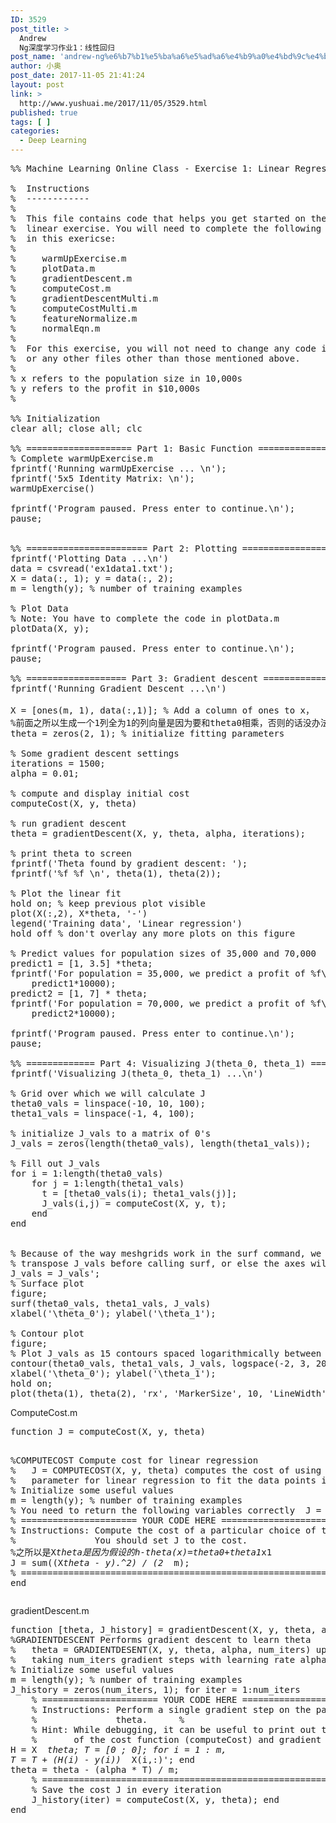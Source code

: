 ```yaml
---
ID: 3529
post_title: >
  Andrew
  Ng深度学习作业1：线性回归
post_name: 'andrew-ng%e6%b7%b1%e5%ba%a6%e5%ad%a6%e4%b9%a0%e4%bd%9c%e4%b8%9a1%ef%bc%9a%e7%ba%bf%e6%80%a7%e5%9b%9e%e5%bd%92'
author: 小奥
post_date: 2017-11-05 21:41:24
layout: post
link: >
  http://www.yushuai.me/2017/11/05/3529.html
published: true
tags: [ ]
categories:
  - Deep Learning
---
```

<pre class="brush:python;toolbar:false">%%&nbsp;Machine&nbsp;Learning&nbsp;Online&nbsp;Class&nbsp;-&nbsp;Exercise&nbsp;1:&nbsp;Linear&nbsp;Regression

%&nbsp;&nbsp;Instructions
%&nbsp;&nbsp;------------
%&nbsp;
%&nbsp;&nbsp;This&nbsp;file&nbsp;contains&nbsp;code&nbsp;that&nbsp;helps&nbsp;you&nbsp;get&nbsp;started&nbsp;on&nbsp;the
%&nbsp;&nbsp;linear&nbsp;exercise.&nbsp;You&nbsp;will&nbsp;need&nbsp;to&nbsp;complete&nbsp;the&nbsp;following&nbsp;functions&nbsp;
%&nbsp;&nbsp;in&nbsp;this&nbsp;exericse:
%
%&nbsp;&nbsp;&nbsp;&nbsp;&nbsp;warmUpExercise.m
%&nbsp;&nbsp;&nbsp;&nbsp;&nbsp;plotData.m
%&nbsp;&nbsp;&nbsp;&nbsp;&nbsp;gradientDescent.m
%&nbsp;&nbsp;&nbsp;&nbsp;&nbsp;computeCost.m
%&nbsp;&nbsp;&nbsp;&nbsp;&nbsp;gradientDescentMulti.m
%&nbsp;&nbsp;&nbsp;&nbsp;&nbsp;computeCostMulti.m
%&nbsp;&nbsp;&nbsp;&nbsp;&nbsp;featureNormalize.m
%&nbsp;&nbsp;&nbsp;&nbsp;&nbsp;normalEqn.m
%
%&nbsp;&nbsp;For&nbsp;this&nbsp;exercise,&nbsp;you&nbsp;will&nbsp;not&nbsp;need&nbsp;to&nbsp;change&nbsp;any&nbsp;code&nbsp;in&nbsp;this&nbsp;file,
%&nbsp;&nbsp;or&nbsp;any&nbsp;other&nbsp;files&nbsp;other&nbsp;than&nbsp;those&nbsp;mentioned&nbsp;above.
%
%&nbsp;x&nbsp;refers&nbsp;to&nbsp;the&nbsp;population&nbsp;size&nbsp;in&nbsp;10,000s
%&nbsp;y&nbsp;refers&nbsp;to&nbsp;the&nbsp;profit&nbsp;in&nbsp;$10,000s
%

%%&nbsp;Initialization
clear&nbsp;all;&nbsp;close&nbsp;all;&nbsp;clc

%%&nbsp;====================&nbsp;Part&nbsp;1:&nbsp;Basic&nbsp;Function&nbsp;====================
%&nbsp;Complete&nbsp;warmUpExercise.m&nbsp;
fprintf(&#39;Running&nbsp;warmUpExercise&nbsp;...&nbsp;\n&#39;);
fprintf(&#39;5x5&nbsp;Identity&nbsp;Matrix:&nbsp;\n&#39;);
warmUpExercise()

fprintf(&#39;Program&nbsp;paused.&nbsp;Press&nbsp;enter&nbsp;to&nbsp;continue.\n&#39;);
pause;


%%&nbsp;=======================&nbsp;Part&nbsp;2:&nbsp;Plotting&nbsp;=======================
fprintf(&#39;Plotting&nbsp;Data&nbsp;...\n&#39;)
data&nbsp;=&nbsp;csvread(&#39;ex1data1.txt&#39;);
X&nbsp;=&nbsp;data(:,&nbsp;1);&nbsp;y&nbsp;=&nbsp;data(:,&nbsp;2);
m&nbsp;=&nbsp;length(y);&nbsp;%&nbsp;number&nbsp;of&nbsp;training&nbsp;examples

%&nbsp;Plot&nbsp;Data
%&nbsp;Note:&nbsp;You&nbsp;have&nbsp;to&nbsp;complete&nbsp;the&nbsp;code&nbsp;in&nbsp;plotData.m
plotData(X,&nbsp;y);

fprintf(&#39;Program&nbsp;paused.&nbsp;Press&nbsp;enter&nbsp;to&nbsp;continue.\n&#39;);
pause;

%%&nbsp;===================&nbsp;Part&nbsp;3:&nbsp;Gradient&nbsp;descent&nbsp;===================
fprintf(&#39;Running&nbsp;Gradient&nbsp;Descent&nbsp;...\n&#39;)

X&nbsp;=&nbsp;[ones(m,&nbsp;1),&nbsp;data(:,1)];&nbsp;%&nbsp;Add&nbsp;a&nbsp;column&nbsp;of&nbsp;ones&nbsp;to&nbsp;x，
%前面之所以生成一个1列全为1的列向量是因为要和theta0相乘，否则的话没办法相乘
theta&nbsp;=&nbsp;zeros(2,&nbsp;1);&nbsp;%&nbsp;initialize&nbsp;fitting&nbsp;parameters

%&nbsp;Some&nbsp;gradient&nbsp;descent&nbsp;settings
iterations&nbsp;=&nbsp;1500;
alpha&nbsp;=&nbsp;0.01;

%&nbsp;compute&nbsp;and&nbsp;display&nbsp;initial&nbsp;cost
computeCost(X,&nbsp;y,&nbsp;theta)

%&nbsp;run&nbsp;gradient&nbsp;descent
theta&nbsp;=&nbsp;gradientDescent(X,&nbsp;y,&nbsp;theta,&nbsp;alpha,&nbsp;iterations);

%&nbsp;print&nbsp;theta&nbsp;to&nbsp;screen
fprintf(&#39;Theta&nbsp;found&nbsp;by&nbsp;gradient&nbsp;descent:&nbsp;&#39;);
fprintf(&#39;%f&nbsp;%f&nbsp;\n&#39;,&nbsp;theta(1),&nbsp;theta(2));

%&nbsp;Plot&nbsp;the&nbsp;linear&nbsp;fit
hold&nbsp;on;&nbsp;%&nbsp;keep&nbsp;previous&nbsp;plot&nbsp;visible
plot(X(:,2),&nbsp;X*theta,&nbsp;&#39;-&#39;)
legend(&#39;Training&nbsp;data&#39;,&nbsp;&#39;Linear&nbsp;regression&#39;)
hold&nbsp;off&nbsp;%&nbsp;don&#39;t&nbsp;overlay&nbsp;any&nbsp;more&nbsp;plots&nbsp;on&nbsp;this&nbsp;figure

%&nbsp;Predict&nbsp;values&nbsp;for&nbsp;population&nbsp;sizes&nbsp;of&nbsp;35,000&nbsp;and&nbsp;70,000
predict1&nbsp;=&nbsp;[1,&nbsp;3.5]&nbsp;*theta;
fprintf(&#39;For&nbsp;population&nbsp;=&nbsp;35,000,&nbsp;we&nbsp;predict&nbsp;a&nbsp;profit&nbsp;of&nbsp;%f\n&#39;,...
&nbsp;&nbsp;&nbsp;&nbsp;predict1*10000);
predict2&nbsp;=&nbsp;[1,&nbsp;7]&nbsp;*&nbsp;theta;
fprintf(&#39;For&nbsp;population&nbsp;=&nbsp;70,000,&nbsp;we&nbsp;predict&nbsp;a&nbsp;profit&nbsp;of&nbsp;%f\n&#39;,...
&nbsp;&nbsp;&nbsp;&nbsp;predict2*10000);

fprintf(&#39;Program&nbsp;paused.&nbsp;Press&nbsp;enter&nbsp;to&nbsp;continue.\n&#39;);
pause;

%%&nbsp;=============&nbsp;Part&nbsp;4:&nbsp;Visualizing&nbsp;J(theta_0,&nbsp;theta_1)&nbsp;=============
fprintf(&#39;Visualizing&nbsp;J(theta_0,&nbsp;theta_1)&nbsp;...\n&#39;)

%&nbsp;Grid&nbsp;over&nbsp;which&nbsp;we&nbsp;will&nbsp;calculate&nbsp;J
theta0_vals&nbsp;=&nbsp;linspace(-10,&nbsp;10,&nbsp;100);
theta1_vals&nbsp;=&nbsp;linspace(-1,&nbsp;4,&nbsp;100);

%&nbsp;initialize&nbsp;J_vals&nbsp;to&nbsp;a&nbsp;matrix&nbsp;of&nbsp;0&#39;s
J_vals&nbsp;=&nbsp;zeros(length(theta0_vals),&nbsp;length(theta1_vals));

%&nbsp;Fill&nbsp;out&nbsp;J_vals
for&nbsp;i&nbsp;=&nbsp;1:length(theta0_vals)
&nbsp;&nbsp;&nbsp;&nbsp;for&nbsp;j&nbsp;=&nbsp;1:length(theta1_vals)
	&nbsp;&nbsp;t&nbsp;=&nbsp;[theta0_vals(i);&nbsp;theta1_vals(j)];&nbsp;&nbsp;&nbsp;&nbsp;
	&nbsp;&nbsp;J_vals(i,j)&nbsp;=&nbsp;computeCost(X,&nbsp;y,&nbsp;t);
&nbsp;&nbsp;&nbsp;&nbsp;end
end


%&nbsp;Because&nbsp;of&nbsp;the&nbsp;way&nbsp;meshgrids&nbsp;work&nbsp;in&nbsp;the&nbsp;surf&nbsp;command,&nbsp;we&nbsp;need&nbsp;to&nbsp;
%&nbsp;transpose&nbsp;J_vals&nbsp;before&nbsp;calling&nbsp;surf,&nbsp;or&nbsp;else&nbsp;the&nbsp;axes&nbsp;will&nbsp;be&nbsp;flipped
J_vals&nbsp;=&nbsp;J_vals&#39;;
%&nbsp;Surface&nbsp;plot
figure;
surf(theta0_vals,&nbsp;theta1_vals,&nbsp;J_vals)
xlabel(&#39;\theta_0&#39;);&nbsp;ylabel(&#39;\theta_1&#39;);

%&nbsp;Contour&nbsp;plot
figure;
%&nbsp;Plot&nbsp;J_vals&nbsp;as&nbsp;15&nbsp;contours&nbsp;spaced&nbsp;logarithmically&nbsp;between&nbsp;0.01&nbsp;and&nbsp;100
contour(theta0_vals,&nbsp;theta1_vals,&nbsp;J_vals,&nbsp;logspace(-2,&nbsp;3,&nbsp;20))
xlabel(&#39;\theta_0&#39;);&nbsp;ylabel(&#39;\theta_1&#39;);
hold&nbsp;on;
plot(theta(1),&nbsp;theta(2),&nbsp;&#39;rx&#39;,&nbsp;&#39;MarkerSize&#39;,&nbsp;10,&nbsp;&#39;LineWidth&#39;,&nbsp;2);</pre><p>ComputeCost.m<br/></p><pre class="brush:python;toolbar:false">function&nbsp;J&nbsp;=&nbsp;computeCost(X,&nbsp;y,&nbsp;theta)
%COMPUTECOST&nbsp;Compute&nbsp;cost&nbsp;for&nbsp;linear&nbsp;regression
%&nbsp;&nbsp;&nbsp;J&nbsp;=&nbsp;COMPUTECOST(X,&nbsp;y,&nbsp;theta)&nbsp;computes&nbsp;the&nbsp;cost&nbsp;of&nbsp;using&nbsp;theta&nbsp;as&nbsp;the
%&nbsp;&nbsp;&nbsp;parameter&nbsp;for&nbsp;linear&nbsp;regression&nbsp;to&nbsp;fit&nbsp;the&nbsp;data&nbsp;points&nbsp;in&nbsp;X&nbsp;and&nbsp;y
%&nbsp;Initialize&nbsp;some&nbsp;useful&nbsp;values
m&nbsp;=&nbsp;length(y);&nbsp;%&nbsp;number&nbsp;of&nbsp;training&nbsp;examples
%&nbsp;You&nbsp;need&nbsp;to&nbsp;return&nbsp;the&nbsp;following&nbsp;variables&nbsp;correctly&nbsp;
J&nbsp;=&nbsp;0;
%&nbsp;======================&nbsp;YOUR&nbsp;CODE&nbsp;HERE&nbsp;======================
%&nbsp;Instructions:&nbsp;Compute&nbsp;the&nbsp;cost&nbsp;of&nbsp;a&nbsp;particular&nbsp;choice&nbsp;of&nbsp;theta
%&nbsp;&nbsp;&nbsp;&nbsp;&nbsp;&nbsp;&nbsp;&nbsp;&nbsp;&nbsp;&nbsp;&nbsp;&nbsp;&nbsp;&nbsp;You&nbsp;should&nbsp;set&nbsp;J&nbsp;to&nbsp;the&nbsp;cost.
%之所以是X*theta是因为假设的h-theta(x)=theta0+theta1*x1
J&nbsp;=&nbsp;sum((X*theta&nbsp;-&nbsp;y).^2)&nbsp;/&nbsp;(2&nbsp;*&nbsp;m);
%&nbsp;=========================================================================
end</pre><p>gradientDescent.m</p><pre class="brush:python;toolbar:false">function&nbsp;[theta,&nbsp;J_history]&nbsp;=&nbsp;gradientDescent(X,&nbsp;y,&nbsp;theta,&nbsp;alpha,&nbsp;num_iters)
%GRADIENTDESCENT&nbsp;Performs&nbsp;gradient&nbsp;descent&nbsp;to&nbsp;learn&nbsp;theta
%&nbsp;&nbsp;&nbsp;theta&nbsp;=&nbsp;GRADIENTDESENT(X,&nbsp;y,&nbsp;theta,&nbsp;alpha,&nbsp;num_iters)&nbsp;updates&nbsp;theta&nbsp;by&nbsp;
%&nbsp;&nbsp;&nbsp;taking&nbsp;num_iters&nbsp;gradient&nbsp;steps&nbsp;with&nbsp;learning&nbsp;rate&nbsp;alpha
%&nbsp;Initialize&nbsp;some&nbsp;useful&nbsp;values
m&nbsp;=&nbsp;length(y);&nbsp;%&nbsp;number&nbsp;of&nbsp;training&nbsp;examples
J_history&nbsp;=&nbsp;zeros(num_iters,&nbsp;1);
for&nbsp;iter&nbsp;=&nbsp;1:num_iters
&nbsp;&nbsp;&nbsp;&nbsp;%&nbsp;======================&nbsp;YOUR&nbsp;CODE&nbsp;HERE&nbsp;======================
&nbsp;&nbsp;&nbsp;&nbsp;%&nbsp;Instructions:&nbsp;Perform&nbsp;a&nbsp;single&nbsp;gradient&nbsp;step&nbsp;on&nbsp;the&nbsp;parameter&nbsp;vector
&nbsp;&nbsp;&nbsp;&nbsp;%&nbsp;&nbsp;&nbsp;&nbsp;&nbsp;&nbsp;&nbsp;&nbsp;&nbsp;&nbsp;&nbsp;&nbsp;&nbsp;&nbsp;&nbsp;theta.&nbsp;
&nbsp;&nbsp;&nbsp;&nbsp;%
&nbsp;&nbsp;&nbsp;&nbsp;%&nbsp;Hint:&nbsp;While&nbsp;debugging,&nbsp;it&nbsp;can&nbsp;be&nbsp;useful&nbsp;to&nbsp;print&nbsp;out&nbsp;the&nbsp;values
&nbsp;&nbsp;&nbsp;&nbsp;%&nbsp;&nbsp;&nbsp;&nbsp;&nbsp;&nbsp;&nbsp;of&nbsp;the&nbsp;cost&nbsp;function&nbsp;(computeCost)&nbsp;and&nbsp;gradient&nbsp;here.
&nbsp;&nbsp;&nbsp;&nbsp;%
H&nbsp;=&nbsp;X&nbsp;*&nbsp;theta;
T&nbsp;=&nbsp;[0&nbsp;;&nbsp;0];
for&nbsp;i&nbsp;=&nbsp;1&nbsp;:&nbsp;m,
T&nbsp;=&nbsp;T&nbsp;+&nbsp;(H(i)&nbsp;-&nbsp;y(i))&nbsp;*&nbsp;X(i,:)&#39;;
end
theta&nbsp;=&nbsp;theta&nbsp;-&nbsp;(alpha&nbsp;*&nbsp;T)&nbsp;/&nbsp;m;
&nbsp;&nbsp;&nbsp;&nbsp;%&nbsp;============================================================
&nbsp;&nbsp;&nbsp;&nbsp;%&nbsp;Save&nbsp;the&nbsp;cost&nbsp;J&nbsp;in&nbsp;every&nbsp;iteration&nbsp;&nbsp;&nbsp;&nbsp;
&nbsp;&nbsp;&nbsp;&nbsp;J_history(iter)&nbsp;=&nbsp;computeCost(X,&nbsp;y,&nbsp;theta);
end
end</pre><p><br/></p>